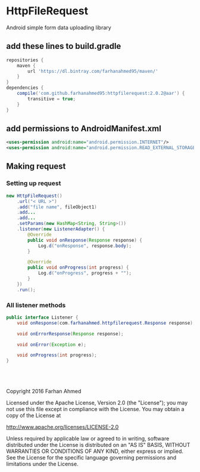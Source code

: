 # HttpFileRequest
Android simple form data uploading library
<br/>
## add these lines to build.gradle
```gradle
repositories {
    maven {
        url 'https://dl.bintray.com/farhanahmed95/maven/'
    }
}
dependencies {
    compile('com.github.farhanahmed95:httpfilerequest:2.0.2@aar') {
        transitive = true;
    }
}

```
## add permissions to AndroidManifest.xml
```xml
<uses-permission android:name="android.permission.INTERNET"/>
<uses-permission android:name="android.permission.READ_EXTERNAL_STORAGE"/>
```
## Making request

### Setting up request
```java
new HttpFileRequest()
    .url("< URL >")
    .add("file name", fileObject1)
    .add...
    .add...
    .setParams(new HashMap<String, String>())
    .listener(new ListenerAdapter() {
        @Override
        public void onResponse(Response response) {
            Log.d("onResponse", response.body);
        }

        @Override
        public void onProgress(int progress) {
            Log.d("onProgress", progress + "");
        }
    })
    .run();
```
### All listener methods
```java
public interface Listener {
    void onResponse(com.farhanahmed.httpfilerequest.Response response);

    void onErrorResponse(Response response);

    void onError(Exception e);

    void onProgress(int progress);
}
```
<br/>
<br/>
<br/>
Copyright 2016 Farhan Ahmed

Licensed under the Apache License, Version 2.0 (the "License"); you may not use this file except in compliance with the License. You may obtain a copy of the License at

http://www.apache.org/licenses/LICENSE-2.0

Unless required by applicable law or agreed to in writing, software distributed under the License is distributed on an "AS IS" BASIS, WITHOUT WARRANTIES OR CONDITIONS OF ANY KIND, either express or implied. See the License for the specific language governing permissions and limitations under the License.
